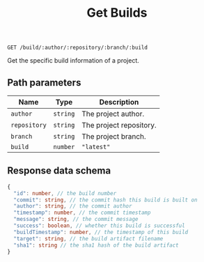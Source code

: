 ﻿---
title: Get Builds
sidebar_position: 2
---

`GET /build/:author/:repository/:branch/:build`

Get the specific build information of a project.

## Path parameters

| Name | Type | Description |
| ---- | ---- | ----------- |
| `author` | `string` | The project author. |
| `repository` | `string` | The project repository. |
| `branch` | `string` | The project branch. |
| `build` | `number` | `"latest"` | The build number. "latest" for the latest build. |

## Response data schema

```typescript
{
  "id": number, // the build number
  "commit": string, // the commit hash this build is built on
  "author": string, // the commit author
  "timestamp": number, // the commit timestamp
  "message": string, // the commit message
  "success": boolean, // whether this build is successful
  "buildTimestamp": number, // the timestamp of this build
  "target": string, // the build artifact filename
  "sha1": string // the sha1 hash of the build artifact
}
```
